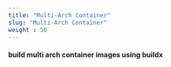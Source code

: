 ```yaml
---
title: "Multi-Arch Container"
slug: "Multi-Arch Container"
weight : 50
---
```


#### build multi arch container images using buildx 

